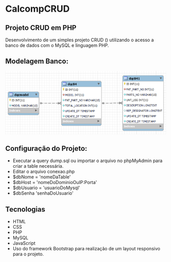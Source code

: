 ﻿# CalcompCRUD
## Projeto CRUD em PHP 
Desenvolvimento de um simples projeto CRUD () utilizando o acesso a banco de dados com o MySQL e linguagem PHP.
## Modelagem Banco:
![bancodedados](https://github.com/fernandocustodio/CalcompCRUD/blob/main/Banco%20de%20Dados.png)
## Configuração do Projeto:
*    Executar a query dump.sql ou importar o arquivo no phpMyAdmin para criar a table necessária.
*    Editar o arquivo conexao.php
* $dbNome = 'nomeDaTable' 
* $dbHost = 'nomeDoDominioOuIP:Porta' 
* $dbUsuario = 'usuarioDoMysql' 
* $dbSenha 'senhaDoUsuario'
## Tecnologias
*    HTML
*    CSS
*    PHP
*    MySQL
*    JavaScript
*    Uso do framework Bootstrap para realização de um layout responsivo para o projeto.
